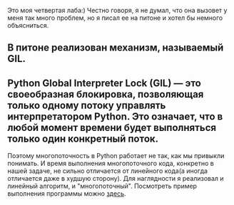 Это моя четвертая лаба:) Честно говоря, я не думал, что она вызовет у меня так много проблем, но я писал ее на питоне и хотел бы немного объясниться.

В питоне реализован механизм, называемый GIL.
----------
Python Global Interpreter Lock (GIL) — это своеобразная блокировка, позволяющая только одному потоку управлять интерпретатором Python. 
Это означает, что в любой момент времени будет выполняться только один конкретный поток.
----------
Поэтому многопоточность в Python работает не так, как мы привыкли понимать.
И время выполнения многопоточного кода, конкретно в нашей задаче, не сильно отличается от линейного кода(а иногда отличается даже в худшую сторону).
Для наглядности я реализовал и линейный алгоритм, и "многопоточный". Посмотреть пример выполнения программы можно [здесь](Console.jpg).
